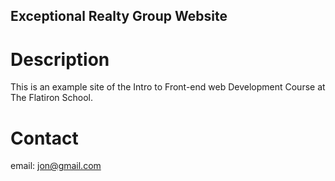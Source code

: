 Exceptional Realty Group Website
---

# Description

This is an example site of the Intro to Front-end web Development Course at The Flatiron School.

# Contact

email: jon@gmail.com
